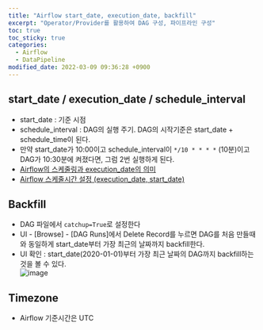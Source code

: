 ```yaml
---
title: "Airflow start_date, execution_date, backfill"
excerpt: "Operator/Provider를 활용하여 DAG 구성, 파이프라인 구성"
toc: true
toc_sticky: true
categories:
  - Airflow
  - DataPipeline
modified_date: 2022-03-09 09:36:28 +0900
---
```

## start_date / execution_date / schedule_interval 
- start_date : 기준 시점 
- schedule_interval : DAG의 실행 주기. DAG의 시작기준은 start_date + schedule_time이 된다. 
- 만약 start_date가 10:00이고 schedule_interval이 ```*/10 * * * *``` (10분)이고 DAG가 10:30분에 켜졌다면, 그럼 2번 실행하게 된다. 
- [Airflow의 스케줄링과 execution_date의 의미](https://m.blog.naver.com/PostView.nhn?blogId=gyrbsdl18&logNo=221561318823&proxyReferer=https:%2F%2Fwww.google.com%2F)
- [Airflow 스케줄시간 설정 (execution_date, start_date)](https://it-sunny-333.tistory.com/157)
## Backfill 
- DAG 파일에서 ```catchup=True```로 설정한다 
- UI - [Browse] - [DAG Runs]에서 Delete Record를 누르면 DAG를 처음 만들때와 동일하게 start_date부터 가장 최근의 날짜까지 backfill한다. 
- UI 확인 : start_date(2020-01-01)부터 가장 최근 날짜의 DAG까지 backfill하는 것을 볼 수 있다.    
  ![image](https://user-images.githubusercontent.com/29423260/165653035-2935f2fe-918b-4b4c-acfb-ecd71ba34759.png)

## Timezone 
- Airflow 기준시간은 UTC 
